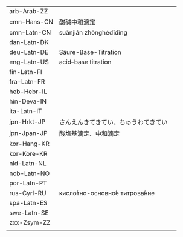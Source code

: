 | | | |
|-|-|-|
| arb-Arab-ZZ |  |  |
| cmn-Hans-CN | 酸碱中和滴定 |  |
| cmn-Latn-CN | suānjiǎn zhōnghédīdìng |  |
| dan-Latn-DK |  |  |
| deu-Latn-DE | Säure-Base-Titration |  |
| eng-Latn-US | acid–base titration |  |
| fin-Latn-FI |  |  |
| fra-Latn-FR |  |  |
| heb-Hebr-IL |  |  |
| hin-Deva-IN |  |  |
| ita-Latn-IT |  |  |
| jpn-Hrkt-JP | さんえんきてきてい、ちゅうわてきてい |  |
| jpn-Jpan-JP | 酸塩基滴定、中和滴定 |  |
| kor-Hang-KR |  |  |
| kor-Kore-KR |  |  |
| nld-Latn-NL |  |  |
| nob-Latn-NO |  |  |
| por-Latn-PT |  |  |
| rus-Cyrl-RU | кисло́тно-основно́е титрова́ние |  |
| spa-Latn-ES |  |  |
| swe-Latn-SE |  |  |
| zxx-Zsym-ZZ |  |  |
|  |  |  |
